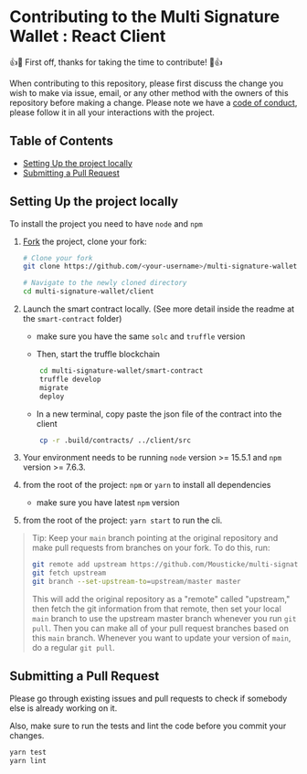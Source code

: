 # Contributing to the Multi Signature Wallet : React Client

👍🎉 First off, thanks for taking the time to contribute! 🎉👍

When contributing to this repository, please first discuss the change you wish to make via issue, email, or any other method with the owners of this repository before making a change.
Please note we have a [code of conduct](https://github.com/Mousticke/multi-signature-wallet/blob/main/client/CODE_OF_CONDUCT.md), please follow it in all your interactions with the project.

## Table of Contents

- [Setting Up the project locally](#setting-up-the-project-locally)
- [Submitting a Pull Request](#submitting-a-pull-request)

## Setting Up the project locally

To install the project you need to have `node` and `npm`

1.  [Fork](https://help.github.com/articles/fork-a-repo/) the project, clone
    your fork:

    ```sh
    # Clone your fork
    git clone https://github.com/<your-username>/multi-signature-wallet.git

    # Navigate to the newly cloned directory
    cd multi-signature-wallet/client
    ```
2.  Launch the smart contract locally. (See more detail inside the readme at the `smart-contract` folder)

    - make sure you have the same `solc` and `truffle` version

    - Then, start the truffle blockchain
    ```sh
        cd multi-signature-wallet/smart-contract
        truffle develop
        migrate
        deploy
    ```

    - In a new terminal, copy paste the json file of the contract into the client
    ```sh
        cp -r .build/contracts/ ../client/src
    ```

3.  Your environment needs to be running `node` version >= 15.5.1 and `npm` version >= 7.6.3.

4.  from the root of the project: `npm` or `yarn` to install all dependencies

    - make sure you have latest `npm` version

5.  from the root of the project: `yarn start` to run the cli.

> Tip: Keep your `main` branch pointing at the original repository and make
> pull requests from branches on your fork. To do this, run:
>
> ```sh
> git remote add upstream https://github.com/Mousticke/multi-signature-wallet.git
> git fetch upstream
> git branch --set-upstream-to=upstream/master master
> ```
>
> This will add the original repository as a "remote" called "upstream," then
> fetch the git information from that remote, then set your local `main`
> branch to use the upstream master branch whenever you run `git pull`. Then you
> can make all of your pull request branches based on this `main` branch.
> Whenever you want to update your version of `main`, do a regular `git pull`.


## Submitting a Pull Request

Please go through existing issues and pull requests to check if somebody else is already working on it.

Also, make sure to run the tests and lint the code before you commit your
changes.

```sh
yarn test
yarn lint
```
